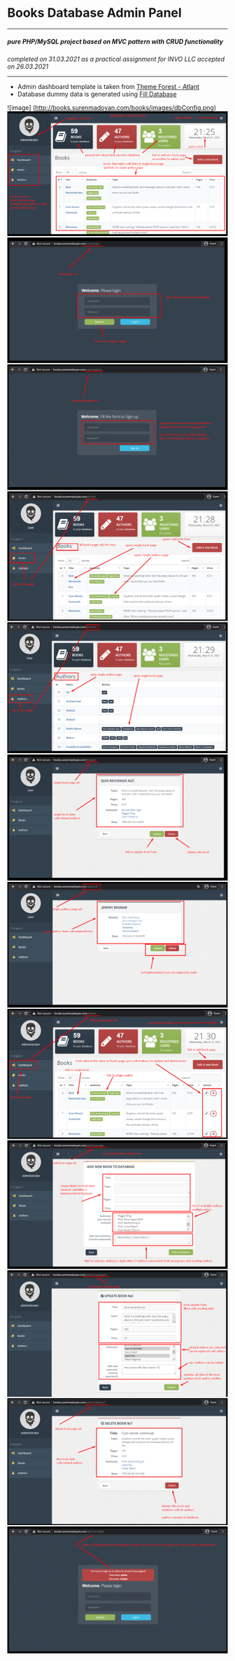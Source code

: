 # Books Database Admin Panel
____
##### _pure PHP/MySQL project based on MVC pattern with CRUD functionality_
_completed on 31.03.2021 as a practical assignment for INVO LLC accepted on 26.03.2021_
___
* Admin dashboard template is taken from [Theme Forest - Atlant](https://themeforest.net/item/atlant-bootstrap-admin-template/9217590)
* Database dummy data is generated using [Fill Database](http://filldb.info/) 

![image] (http://books.surenmadoyan.com/books/images/dbConfig.png)
<img src="images/homePage.png" alt="">
<img src="images/loginPage.png" alt="">
<img src="images/registerPage.png" alt="">
<img src="images/booksPage.png" alt="">
<img src="images/authorsPage.png" alt="">
<img src="images/singleBookPage.png" alt="">
<img src="images/singleAuthorPage.png" alt="">
<img src="images/adminDashboard.png" alt="">
<img src="images/addBookPage.png" alt="">
<img src="images/updateBookPage.png" alt="">
<img src="images/deleteBook.png" alt="">
<img src="images/errorPage.png" alt="">